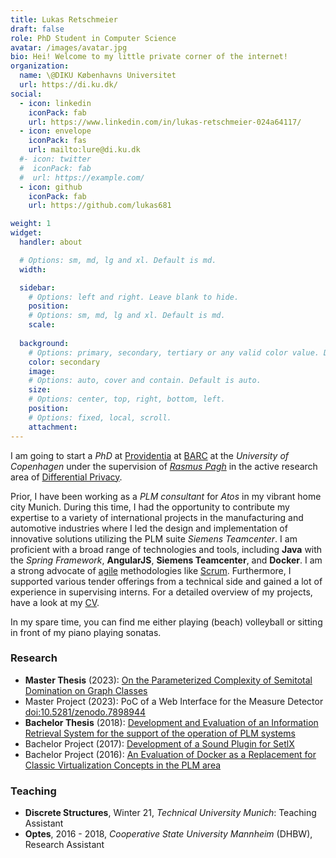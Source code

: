 ```yaml
---
title: Lukas Retschmeier
draft: false
role: PhD Student in Computer Science
avatar: /images/avatar.jpg
bio: Hei! Welcome to my little private corner of the internet! 
organization:
  name: \@DIKU Københavns Universitet
  url: https://di.ku.dk/
social:
  - icon: linkedin
    iconPack: fab
    url: https://www.linkedin.com/in/lukas-retschmeier-024a64117/
  - icon: envelope
    iconPack: fas
    url: mailto:lure@di.ku.dk
  #- icon: twitter
  #  iconPack: fab
  #  url: https://example.com/
  - icon: github
    iconPack: fab
    url: https://github.com/lukas681

weight: 1
widget:
  handler: about

  # Options: sm, md, lg and xl. Default is md.
  width:

  sidebar:
    # Options: left and right. Leave blank to hide.
    position:
    # Options: sm, md, lg and xl. Default is md.
    scale:
  
  background:
    # Options: primary, secondary, tertiary or any valid color value. Default is primary.
    color: secondary
    image:
    # Options: auto, cover and contain. Default is auto.
    size:
    # Options: center, top, right, bottom, left.
    position:
    # Options: fixed, local, scroll.
    attachment: 
---
```


I am going to start a *PhD* at <a href="https://www.rasmuspagh.net/providentia/">Providentia</a> at <a href="https://barc.ku.dk/">BARC</a> at the *University of Copenhagen* under the supervision of <a href="https://rasmuspagh.net/">*Rasmus Pagh*</a> in the active research area of <a href="https://en.wikipedia.org/wiki/Differential_privacy">Differential Privacy</a>.

Prior, I have been working as a _PLM consultant_ for _Atos_ in my vibrant home city Munich. 
During this time, I had the opportunity to contribute my expertise to a variety of international projects in the manufacturing and automotive industries where I led the design and implementation of innovative solutions utilizing the PLM suite *Siemens Teamcenter*.
I am proficient with a broad range of technologies and tools, including **Java** with the *Spring Framework*, **AngularJS**, **Siemens Teamcenter**, and **Docker**. I am a strong advocate of <a href="https://agilemanifesto.org/">agile</a> methodologies like <a href="https://www.scrum.org/resources/what-scrum-module">Scrum</a>.
Furthermore, I supported various tender offerings from a technical side and gained a lot of experience in supervising interns.
For a detailed overview of my projects, have a look at my <a href="docs/main.pdf">CV</a>.

In my spare time, you can find me either playing (beach) volleyball or sitting in front of my piano playing sonatas.
### Research

* **Master Thesis** (2023): <a href="docs/papers/mt.pdf">On the Parameterized Complexity of
Semitotal Domination on Graph Classes</a>
* Master Project (2023): PoC of a Web Interface for the Measure Detector <a href="https://zenodo.org/record/7898944">doi:10.5281/zenodo.7898944</a>
* **Bachelor Thesis** (2018): <a href="docs/papers/bachelorthesis-retschmeier.pdf">Development and Evaluation of an Information Retrieval System for the support of the operation of PLM systems</a>
* Bachelor Project (2017): <a href="/docs/papers/soundplugin-setlx.pdf">Development of a Sound Plugin for SetlX</a>
* Bachelor Project (2016): <a href="docs/papers/T2000.pdf">An Evaluation of Docker as a Replacement for Classic Virtualization Concepts in the PLM area</a>

### Teaching

* **Discrete Structures**, Winter 21, *Technical University Munich*: Teaching Assistant
* **Optes**, 2016 - 2018, *Cooperative State University Mannheim* (DHBW), Research Assistant